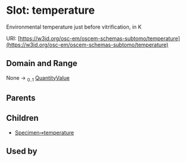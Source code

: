 
# Slot: temperature

Environmental temperature just before vitrification, in K

URI: [https://w3id.org/osc-em/oscem-schemas-subtomo/temperature](https://w3id.org/osc-em/oscem-schemas-subtomo/temperature)


## Domain and Range

None &#8594;  <sub>0..1</sub> [QuantityValue](QuantityValue.md)

## Parents


## Children

 *  [Specimen➞temperature](Specimen_temperature.md)

## Used by

